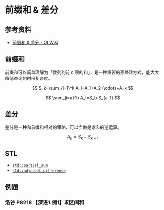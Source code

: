 # 前缀和 & 差分

## 参考资料

- [前缀和 & 差分 - OI Wiki](https://oi-wiki.org/basic/prefix-sum/)

## 前缀和

前缀和可以简单理解为「数列的前 $n$ 项的和」，是一种重要的预处理方式，能大大降低查询的时间复杂度。

$$
S_k=\sum_{i=1}^k A_i=A_1+A_2+\cdots+A_k
$$

$$
\sum_{i=a}^b A_i=S_b-S_{a-1}
$$

## 差分

差分是一种和前缀和相对的策略，可以当做是求和的逆运算。

$$
A_k=S_k-S_{k-1}
$$

## STL

- [`std::partial_sum`](https://en.cppreference.com/w/cpp/algorithm/partial_sum.html)
- [`std::adjacent_difference`](https://en.cppreference.com/w/cpp/algorithm/adjacent_difference.html)

## 例题

### 洛谷 P8218 【深进1.例1】求区间和

<Problem id="P8218" />
